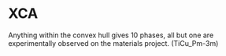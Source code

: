 XCA
===
Anything within the convex hull gives 10 phases, all but one are experimentally
observed on the materials project. (TiCu_Pm-3m)